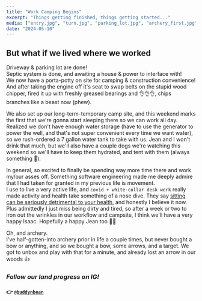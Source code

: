 ```yaml
---
title: "Work Camping Begins"
excerpt: "Things getting finished, things getting started..."
media: ["entry.jpg", "turn.jpg", "parking_lot.jpg", "archery_first.jpg", "camping.mov", "tent.jpg"]
date: "2024-05-10"
---
```


## But what if we lived where we worked
Driveway & parking lot are done! \
Septic system is done, and awaiting a house & power to interface with! \
We now have a porta-potty on site for camping & construction convenience! \
And after taking the engine off it's seat to swap belts on the stupid wood chipper, fired it up with freshly greased bearings and 👌👌👌, chips branches like a beast now (phew).

We also set up our long-term-temporary camp site, and this weekend marks the first that we're gonna start sleeping there so we can work all day. Realized we don't have enough water storage (have to use the generator to power the well, and that's not super convenient every time we want water), so we rush-ordered a 7 gallon water tank to take with us. Jean and I won't drink that much, but we'll also have a couple dogs we're watching this weekend so we'll have to keep them hydrated, and tent with them (always something 🤣).

In general, so excited to finally be spending way more time there and work my/our asses off. Something software engineering made me deeply admire that I had taken for granted in my previous life is movement. \
I use to live a very active life, and `covid + white-collar desk work` really made activity and health take something of a nose dive. They say [sitting can be seriously detrimental to your health](https://www.news-medical.net/health/Sitting-is-the-New-Smoking.aspx#:~:text=Researchers%20have%20analyzed%20a%20total,caused%20by%20obesity%20and%20smoking.), and honestly I believe it now. \
Plus admittedly I just miss being dirty and tired, so after a week or two to iron out the wrinkles in our workflow and campsite, I think we'll have a very happy Isaac. Hopefully a happy Jean too 🤞🤣

Oh, and archery. \
I've half-gotten-into archery prior in life a couple times, but never bought a bow or anything, and so we bought a bow, some arrows, and a target. We got to unbox and play with that for a minute, and already lost an arrow in our woods 👍

### *Follow our land progress on IG!*
#### 👉 [`@buddynbean`](https://instagram.com/buddynbean)
